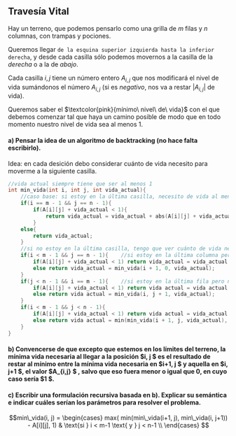Travesía Vital
---
Hay un terreno, que podemos pensarlo como una grilla de $m$ filas y $n$ columnas, con trampas y pociones.

Queremos llegar `de la esquina superior izquierda hasta la inferior derecha`, y desde cada casilla sólo podemos movernos a la casilla de la $derecha$ o a la de $abajo$. 

Cada casilla $i,j$ tiene un número entero $A_{i,j}$ que nos modificará el nivel de vida sumándonos el número $A_{i,j}$ (si es $negativo$, nos va a restar $|A_{i,j}|$ de vida). 

Queremos saber el $\textcolor{pink}{mínimo\ nivel\ de\ vida}$ con el que debemos comenzar tal que haya un camino posible de modo que en todo momento nuestro nivel
de vida sea al menos $1$.

#### a) Pensar la idea de un algoritmo de backtracking (no hace falta escribirlo).

Idea: en cada desición debo considerar cuánto de vida necesito para moverme a la siguiente casilla.

```C++
//vida actual siempre tiene que ser al menos 1
int min_vida(int i, int j, int vida_actual){
    //caso base: si estoy en la última casilla, necesito de vida al menos lo que me cueste llegar a la última casilla
    if(i == m - 1 && j == n - 1){
        if(A[i][j] + vida_actual < 1){
            return vida_actual = vida_actual + abs(A[i][j] + vida_actual);
        }
    else{
        return vida_actual;
    }
    //si no estoy en la última casilla, tengo que ver cuánto de vida necesito para moverme a la siguiente casilla
    if(i < m - 1 && j == n - 1){    //si estoy en la última columna pero no en la última fila, cambio de fila
        if(A[i][j] + vida_actual < 1) return vida_actual = vida_actual + abs(A[i][j] + vida_actual) + min_vida(i + 1, 0, vida_actual);
        else return vida_actual = min_vida(i + 1, 0, vida_actual);
    }
    if(j < n - 1 && i == m - 1){    //si estoy en la última fila pero no en la última columna, cambio solo de columna
        if(A[i][j] + vida_actual < 1) return vida actual = vida actual + abs(A[i][j] + vida_actual) + min_vida(i, j + 1, vida_actual);
        else return vida actual = min_vida(i, j + 1, vida_actual);
    }
    if(i < m - 1 && j < n - 1){
        if(A[i][j] + vida_actual < 1) return vida actual = vida_actual + abs(A[i][j] + vida_actual) + min(min_vida(i + 1, j, vida_actual), min_vida(i, j + 1, vida_actual));
        else return vida actual = min(min_vida(i + 1, j, vida_actual), min_vida(i, j + 1, vida_actual));
    }
}
```

#### b) Convencerse de que excepto que estemos en los límites del terreno, la mínima vida necesaria al llegar a la posición $i, j $ es el resultado de restar al mínimo entre la mínima vida necesaria en $i+1, j $ y aquella en $i, j+1 $, el valor $A_{i,j} $ , salvo que eso fuera menor o igual que 0, en cuyo caso sería $1 $.

#### c) Escribir una formulación recursiva basada en b). Explicar su semántica e indicar cuáles serían los parámetros para resolver el problema.

```math
min\_vida(i, j) = \begin{cases} 
max( min(min\_vida(i+1, j), min\_vida(i, j+1)) - A[i][j], 1) & \text{si } i < m-1 \text{ y } j < n-1 \\
 \end{cases}


